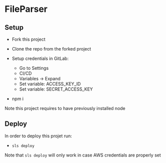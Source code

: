 # FileParser

## Setup

- Fork this project
- Clone the repo from the forked project
- Setup credentials in GitLab:
    - Go to Settings
    - CI/CD
    - Variables -> Expand
    - Set variable: ACCESS_KEY_ID
    - Set variable: SECRET_ACCESS_KEY

- npm i

Note this project requires to have previously installed node

## Deploy

In order to deploy this projet run:
- `sls deploy`

Note that `sls deploy` will only work in case AWS credentials are properly set
